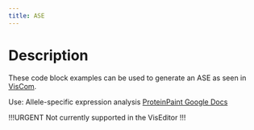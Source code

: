 ```yaml
---
title: ASE
---
```

# Description 
These code block examples can be used to generate an ASE as seen in [VisCom](https://viz.stjude.cloud/zhou-lab/visualization/genomepaint-allele-specific-expression-ase-example-beta~33).

Use: Allele-specific expression analysis
[ProteinPaint Google Docs](https://docs.google.com/document/d/1owXUQuqw5hBHFERm0Ria7anKtpyoPBaZY_MCiXXf5wE/edit#heading=h.ly3x0hngycmz)


!!!URGENT
Not currently supported in the VisEditor
!!!

